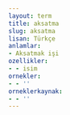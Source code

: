 ```yaml
---
layout: term
title: aksatma
slug: aksatma
lisan: Türkçe
anlamlar:
- Aksatmak işi
ozellikler:
- - isim
ornekler:
- - ''
orneklerkaynak:
- - ''
---
```

